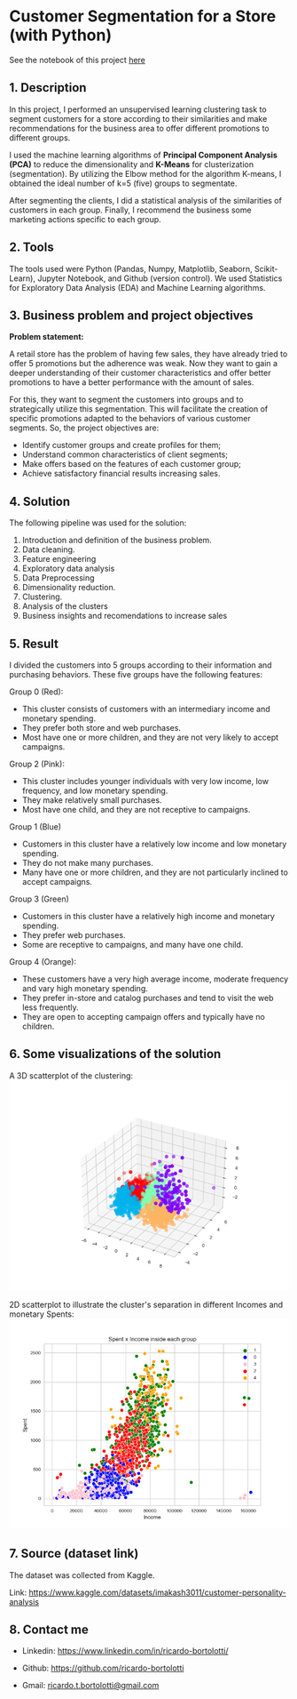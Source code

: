 # Customer Segmentation for a Store (with Python)
See the notebook of this project [here](customer_segmentation.ipynb)

## 1. Description

In this project, I performed an unsupervised learning clustering task to segment customers for a store according to their similarities and make recommendations for the business area to offer different promotions to different groups.

I used the machine learning algorithms of **Principal Component Analysis (PCA)** to reduce the dimensionality and **K-Means** for clusterization (segmentation).  By utilizing the Elbow method for the algorithm K-means, I obtained the ideal number of k=5 (five) groups to segmentate.

After segmenting the clients, I did a statistical analysis of the similarities of customers in each group. Finally, I recommend the business some marketing actions specific to each group.

## 2. Tools

The tools used were Python (Pandas, Numpy, Matplotlib, Seaborn, Scikit-Learn), Jupyter Notebook, and Github (version control). We used Statistics for Exploratory Data Analysis (EDA) and Machine Learning algorithms.

## 3. Business problem and project objectives

**Problem statement:**

A retail store has the problem of having few sales, they have already tried to offer 5 promotions but the adherence was weak. Now they want to gain a deeper understanding of their customer characteristics and offer better promotions to have a better performance with the amount of sales.

For this, they want to segment the customers into groups and to strategically utilize this segmentation. This will facilitate the creation of specific promotions adapted to the behaviors of various customer segments. So, the project objectives are:

+ Identify customer groups and create profiles for them;
+ Understand common characteristics of client segments;
+ Make offers based on the features of each customer group;
+ Achieve satisfactory financial results increasing sales.

## 4. Solution

The following pipeline was used for the solution:

1. Introduction and definition of the business problem.
2. Data cleaning.
3. Feature engineering
4. Exploratory data analysis
5. Data Preprocessing
6. Dimensionality reduction.
7. Clustering.
8. Analysis of the clusters
9. Business insights and recomendations to increase sales

## 5. Result

I divided the customers into 5 groups according to their information and purchasing behaviors. These five groups have the following features:

Group 0 (Red):
+ This cluster consists of customers with an intermediary income and monetary spending.
+ They prefer both store and web purchases.
+ Most have one or more children, and they are not very likely to accept campaigns.

Group 2 (Pink):
+ This cluster includes younger individuals with very low income, low frequency, and low monetary spending.
+ They make relatively small purchases.
+ Most have one child, and they are not receptive to campaigns.

Group 1 (Blue)
+ Customers in this cluster have a relatively low income and low monetary spending.
+ They do not make many purchases.
+ Many have one or more children, and they are not particularly inclined to accept campaigns.

Group 3 (Green)
+ Customers in this cluster have a relatively high income and monetary spending.
+ They prefer web purchases.
+ Some are receptive to campaigns, and many have one child.

Group 4 (Orange): 
+ These customers have a very high average income, moderate frequency and vary high monetary spending.
+ They prefer in-store and catalog purchases and tend to visit the web less frequently.
+ They are open to accepting campaign offers and typically have no children.

## 6. Some visualizations of the solution

A 3D scatterplot of the clustering:
![](3d_scatterplot.png)

2D scatterplot to illustrate the cluster's separation in different Incomes and monetary Spents:
![](spent_income.png)

## 7. Source (dataset link)

The dataset was collected from Kaggle.

Link: https://www.kaggle.com/datasets/imakash3011/customer-personality-analysis

## 8. Contact me

+ Linkedin: https://www.linkedin.com/in/ricardo-bortolotti/

+ Github: https://github.com/ricardo-bortolotti

+ Gmail: ricardo.t.bortolotti@gmail.com
